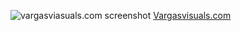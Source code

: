 ![vargasviasuals.com screenshot](https://image.ibb.co/jpy8Ob/vargasvisuals_com.png"VargasVisuals.com")
[Vargasvisuals.com](https:/vargasvisuals_com)